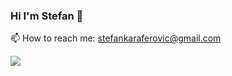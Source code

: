 ### Hi I'm Stefan 👋

📫 How to reach me: [stefankaraferovic@gmail.com](stefankaraferovic@gmail.com)

<img align="center" src="https://github-readme-stats.vercel.app/api/<CARD_TYPE>/?username=<USERNAME>&theme=<THEME_NAME>" />

<!--
**stefank-29/stefank-29** is a ✨ _special_ ✨ repository because its `README.md` (this file) appears on your GitHub profile.

Here are some ideas to get you started:

- 🔭 I’m currently working on ...
- 🌱 I’m currently learning ...
- 👯 I’m looking to collaborate on ...
- 🤔 I’m looking for help with ...
- 💬 Ask me about ...
- 📫 How to reach me: ...
- 😄 Pronouns: ...
- ⚡ Fun fact: ...
-->

